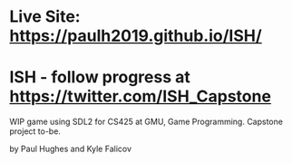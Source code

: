# Live Site: https://paulh2019.github.io/ISH/
# ISH - follow progress at https://twitter.com/ISH_Capstone
WIP game using SDL2 for CS425 at GMU, Game Programming. Capstone project to-be.

by Paul Hughes and Kyle Falicov
